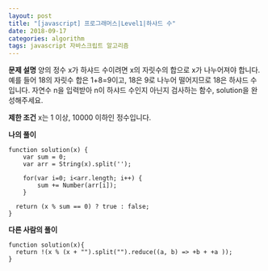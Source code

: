 ```yaml
---
layout: post
title: "[javascript] 프로그래머스|Level1|하샤드 수"
date: 2018-09-17
categories: algorithm
tags: javascript 자바스크립트 알고리즘
---
```

**문제 설명**
양의 정수 x가 하샤드 수이려면 x의 자릿수의 합으로 x가 나누어져야 합니다. 예를 들어 18의 자릿수 합은 1+8=9이고, 18은 9로 나누어 떨어지므로 18은 하샤드 수입니다. 자연수 n을 입력받아 n이 하샤드 수인지 아닌지 검사하는 함수, solution을 완성해주세요.

**제한 조건**
x는 1 이상, 10000 이하인 정수입니다.

**나의 풀이**
~~~
function solution(x) {
    var sum = 0;
    var arr = String(x).split('');

    for(var i=0; i<arr.length; i++) {
        sum += Number(arr[i]);
    }

  return (x % sum == 0) ? true : false;
}
~~~

**다른 사람의 풀이**
~~~
function solution(x){
  return !(x % (x + "").split("").reduce((a, b) => +b + +a ));
}
~~~

